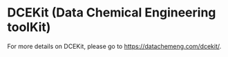# DCEKit (Data Chemical Engineering toolKit)

For more details on DCEKit, please go to https://datachemeng.com/dcekit/.
